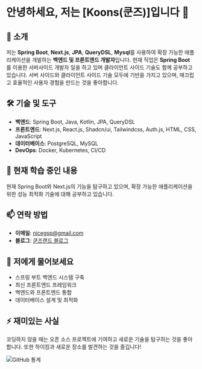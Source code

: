 # 안녕하세요, 저는 [Koons(쿤즈)]입니다 👋

## 🚀 소개
저는 **Spring Boot**, **Next.js**, **JPA**, **QueryDSL**, **Mysql**를 사용하여 확장 가능한 애플리케이션을 개발하는 **백엔드 및 프론트엔드 개발자**입니다.
현재 직업은 **Spring Boot** 를 이용한 서버사이드 개발자 일을 하고 있며 클라이언트 사이드 기술도 함께 공부하고 있습니다.
서버 사이드와 클라이언트 사이드 기술 모두에 기반을 가지고 있으며, 매끄럽고 효율적인 사용자 경험을 만드는 것을 좋아합니다.

## 🛠 기술 및 도구
- **백엔드**: Spring Boot, Java, Kotlin, JPA, QueryDSL
- **프론트엔드**: Next.js, React.js, Shadcn/ui, Tailwindcss, Auth.js, HTML, CSS, JavaScript
- **데이터베이스**: PostgreSQL, MySQL
- **DevOps**: Docker, Kubernetes, CI/CD

## 🌱 현재 학습 중인 내용
현재 Spring Boot와 Next.js의 기능을 탐구하고 있으며, 확장 가능한 애플리케이션을 위한 성능 최적화 기술에 대해 공부하고 있습니다.

## 📫 연락 방법
- **이메일**: [nicegsp@gmail.com](mailto:nicegspl@gmail.com)
- **블로그**: [쿤즈랜드 블로그](https://koonsland.tistory.com)

## 💬 저에게 물어보세요
- 스프링 부트 백엔드 시스템 구축
- 최신 프론트엔드 프레임워크
- 백엔드와 프론트엔드 통합
- 데이터베이스 설계 및 최적화

## ⚡ 재미있는 사실
코딩하지 않을 때는 오픈 소스 프로젝트에 기여하고 새로운 기술을 탐구하는 것을 좋아합니다. 또한 하이킹과 새로운 장소를 발견하는 것을 즐깁니다!

![GitHub 통계](https://github-readme-stats.vercel.app/api?username=koonsland&show_icons=true&theme=radical)
